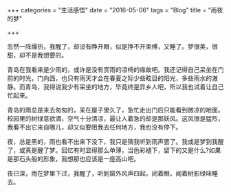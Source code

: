 +++
categories = "生活感悟"
date = "2016-05-06"
tags = "Blog"
title = "雨夜的梦"

+++

忽然一阵燥热，我醒了，却没有睁开眼，似是挣不开束缚，又睡了。梦很美，很甜，却不是我想要的。
<!--more-->

青岛在我看来是少雨的，或许是没有赏雨的凉椅的缘故吧。我还记得自己呆坐在门前的时光，门向西，也只有雨天才会在春夏之际少些眩目的阳光，多些雨水的澈静。而青岛，我得说我少有呆坐的地方，毕竟终是异乡人吧，所以我也试着让自己忙起来。

青岛的雨总是来去匆匆的，呆在屋子里久了，急忙走出门后只能看到微凉的地面。校园里的树绿意欲滴，空气十分清凉，最让人着急的却是那妖风。这风很是猛烈，我看不出它来自哪儿，却又似要阻我去任何地方，我也没有停下。

夜，总是黑的，雨也看不出来下没下，我只是猜我听到雨声罢了。我或是梦到我醒了，或真是醒了梦。回忆有时显得那么单薄，当色彩褪下，留下的又是什么?如果是那石头般的形象，我想那也应该是一座高山吧。

夜已深，雨在梦里下过，我醒了，听到窗外风声四起，闭着眼，闻着树影绿味睡去。
